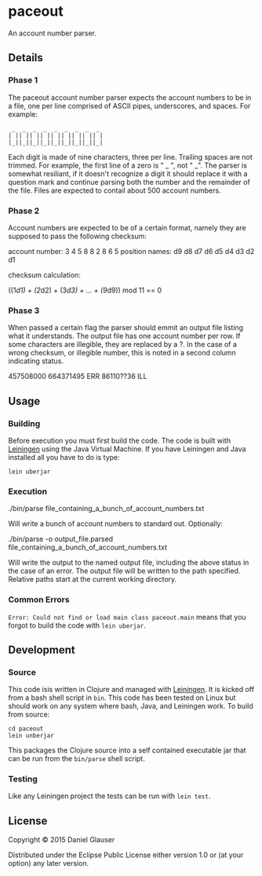 # paceout

An account number parser.

## Details

### Phase 1

The paceout account number parser expects the account numbers to be in a file, one per line comprised of ASCII pipes, underscores, and spaces. For example:

```
 _  _  _  _  _  _  _  _  _ 
| || || || || || || || || |
|_||_||_||_||_||_||_||_||_|
```                         

Each digit is made of nine characters, three per line. Trailing spaces are not trimmed. For example, the first line of a zero is " _ ", not " _". The parser is somewhat resiliant, if it doesn't recognize a digit it should replace it with a question mark and continue parsing both the number and the remainder of the file. Files are expected to contail about 500 account numbers.

### Phase 2

Account numbers are expected to be of a certain format, namely they are supposed to pass the following checksum:

account number:  3  4  5  8  8  2  8  6  5
position names:  d9 d8 d7 d6 d5 d4 d3 d2 d1

checksum calculation:

((1*d1) + (2*d2) + (3*d3) + ... + (9*d9)) mod 11 == 0

### Phase 3

When passed a certain flag the parser should emmit an output file listing what it understands. The output file has one account number per row. If some characters are illegible, they are replaced by a ?. In the case of a wrong checksum, or illegible number, this is noted in a second column indicating status.

457508000
664371495 ERR
86110??36 ILL

## Usage

### Building

Before execution you must first build the code. The code is built with [Leiningen](http://http://leiningen.org/) using the Java Virtual Machine. If you have Leiningen and Java installed all you have to do is type:

```
lein uberjar
```

### Execution

./bin/parse file_containing_a_bunch_of_account_numbers.txt

Will write a bunch of account numbers to standard out. Optionally:

./bin/parse -o output_file.parsed file_containing_a_bunch_of_account_numbers.txt

Will write the output to the named output file, including the above status in the case of an error. The output file will be written to the path specified. Relative paths start at the current working directory.

### Common Errors

`Error: Could not find or load main class paceout.main` means that you forgot to build the code with `lein uberjar`.

## Development

### Source

This code isis written in Clojure and managed with [Leiningen](http://http://leiningen.org/). It is kicked off from a bash shell script in `bin`. This code has been tested on Linux but should work on any system where bash, Java, and Leiningen work. To build from source:

```
cd paceout
lein unberjar
```

This packages the Clojure source into a self contained executable jar that can be run from the `bin/parse` shell script.

### Testing

Like any Leiningen project the tests can be run with `lein test`.

## License

Copyright © 2015 Daniel Glauser

Distributed under the Eclipse Public License either version 1.0 or (at
your option) any later version.
